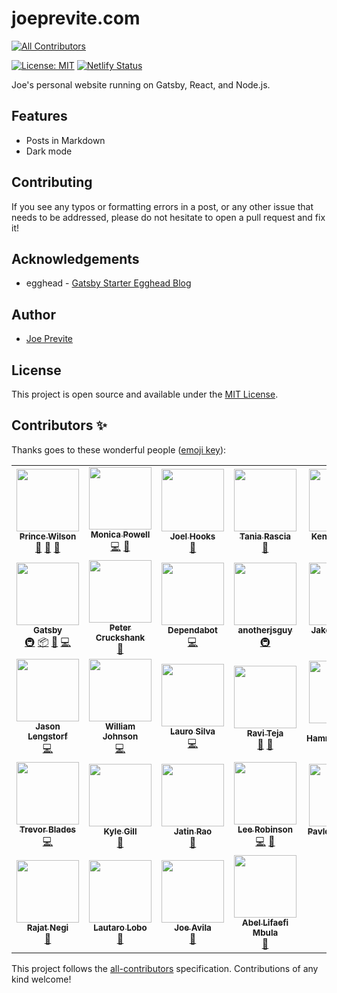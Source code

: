 # joeprevite.com

<!-- ALL-CONTRIBUTORS-BADGE:START - Do not remove or modify this section -->
[![All Contributors](https://img.shields.io/badge/all_contributors-32-orange.svg?style=flat-square)](#contributors-)
<!-- ALL-CONTRIBUTORS-BADGE:END -->

[![License: MIT](https://img.shields.io/badge/License-MIT-blue.svg)](https://opensource.org/licenses/MIT)
[![Netlify Status](https://api.netlify.com/api/v1/badges/2d214a83-1fea-4154-bb6a-af97854ecc1a/deploy-status)](https://app.netlify.com/sites/keen-roentgen-cafcb7/deploys)

Joe's personal website running on Gatsby, React, and Node.js.

## Features

- Posts in Markdown
- Dark mode

## Contributing

If you see any typos or formatting errors in a post, or any other issue that needs to be addressed, please do not hesitate to open a pull request and fix it!

## Acknowledgements

- egghead - [Gatsby Starter Egghead Blog](https://github.com/eggheadio/gatsby-starter-egghead-blog)

## Author

- [Joe Previte](https://joeprevite.com)

## License

This project is open source and available under the [MIT License](LICENSE).

## Contributors ✨

Thanks goes to these wonderful people ([emoji key](https://allcontributors.org/docs/en/emoji-key)):

<!-- ALL-CONTRIBUTORS-LIST:START - Do not remove or modify this section -->
<!-- prettier-ignore-start -->
<!-- markdownlint-disable -->
<table>
  <tr>
    <td align="center"><a href="https://prince.dev"><img src="https://avatars1.githubusercontent.com/u/8431042?v=4" width="100px;" alt=""/><br /><sub><b>Prince Wilson</b></sub></a><br /><a href="#ideas-maxcell" title="Ideas, Planning, & Feedback">🤔</a> <a href="#design-maxcell" title="Design">🎨</a> <a href="https://github.com/jsjoeio/joeprevite.com/issues?q=author%3Amaxcell" title="Bug reports">🐛</a></td>
    <td align="center"><a href="https://www.aboutmonica.com"><img src="https://avatars0.githubusercontent.com/u/6998954?v=4" width="100px;" alt=""/><br /><sub><b>Monica Powell</b></sub></a><br /><a href="https://github.com/jsjoeio/joeprevite.com/commits?author=m0nica" title="Code">💻</a> <a href="#ideas-m0nica" title="Ideas, Planning, & Feedback">🤔</a></td>
    <td align="center"><a href="http://joelhooks.com"><img src="https://avatars0.githubusercontent.com/u/86834?v=4" width="100px;" alt=""/><br /><sub><b>Joel Hooks</b></sub></a><br /><a href="#ideas-joelhooks" title="Ideas, Planning, & Feedback">🤔</a></td>
    <td align="center"><a href="https://www.taniarascia.com"><img src="https://avatars3.githubusercontent.com/u/11951801?v=4" width="100px;" alt=""/><br /><sub><b>Tania Rascia</b></sub></a><br /><a href="#ideas-taniarascia" title="Ideas, Planning, & Feedback">🤔</a></td>
    <td align="center"><a href="https://kentcdodds.com"><img src="https://avatars0.githubusercontent.com/u/1500684?v=4" width="100px;" alt=""/><br /><sub><b>Kent C. Dodds</b></sub></a><br /><a href="#ideas-kentcdodds" title="Ideas, Planning, & Feedback">🤔</a></td>
    <td align="center"><a href="https://twitter.com/swyx"><img src="https://avatars1.githubusercontent.com/u/6764957?v=4" width="100px;" alt=""/><br /><sub><b>swyx</b></sub></a><br /><a href="#ideas-sw-yx" title="Ideas, Planning, & Feedback">🤔</a></td>
    <td align="center"><a href="http://egghead.io"><img src="https://avatars2.githubusercontent.com/u/5975001?v=4" width="100px;" alt=""/><br /><sub><b>egghead.io</b></sub></a><br /><a href="https://github.com/jsjoeio/joeprevite.com/commits?author=eggheadio" title="Code">💻</a> <a href="#ideas-eggheadio" title="Ideas, Planning, & Feedback">🤔</a> <a href="#infra-eggheadio" title="Infrastructure (Hosting, Build-Tools, etc)">🚇</a></td>
  </tr>
  <tr>
    <td align="center"><a href="https://gatsbyjs.org"><img src="https://avatars1.githubusercontent.com/u/12551863?v=4" width="100px;" alt=""/><br /><sub><b>Gatsby</b></sub></a><br /><a href="#infra-gatsbyjs" title="Infrastructure (Hosting, Build-Tools, etc)">🚇</a> <a href="#platform-gatsbyjs" title="Packaging/porting to new platform">📦</a> <a href="#ideas-gatsbyjs" title="Ideas, Planning, & Feedback">🤔</a> <a href="https://github.com/jsjoeio/joeprevite.com/commits?author=gatsbyjs" title="Code">💻</a></td>
    <td align="center"><a href="https://capecod.world"><img src="https://avatars2.githubusercontent.com/u/26460352?v=4" width="100px;" alt=""/><br /><sub><b>Peter Cruckshank</b></sub></a><br /><a href="https://github.com/jsjoeio/joeprevite.com/issues?q=author%3Apetercr" title="Bug reports">🐛</a></td>
    <td align="center"><a href="https://dependabot.com"><img src="https://avatars1.githubusercontent.com/u/27347476?v=4" width="100px;" alt=""/><br /><sub><b>Dependabot</b></sub></a><br /><a href="https://github.com/jsjoeio/joeprevite.com/commits?author=dependabot" title="Code">💻</a></td>
    <td align="center"><a href="https://in.linkedin.com/in/kuldeepkeshwar"><img src="https://avatars1.githubusercontent.com/u/10448534?v=4" width="100px;" alt=""/><br /><sub><b>anotherjsguy</b></sub></a><br /><a href="#infra-kuldeepkeshwar" title="Infrastructure (Hosting, Build-Tools, etc)">🚇</a></td>
    <td align="center"><a href="https://jake.partus.ch/"><img src="https://avatars0.githubusercontent.com/u/6424140?v=4" width="100px;" alt=""/><br /><sub><b>Jake Partusch</b></sub></a><br /><a href="#infra-JakePartusch" title="Infrastructure (Hosting, Build-Tools, etc)">🚇</a></td>
    <td align="center"><a href="https://www.foo.software"><img src="https://avatars0.githubusercontent.com/u/34385368?v=4" width="100px;" alt=""/><br /><sub><b>Foo Software</b></sub></a><br /><a href="#infra-foo-software" title="Infrastructure (Hosting, Build-Tools, etc)">🚇</a></td>
    <td align="center"><a href="http://blog.sethcorker.com"><img src="https://avatars1.githubusercontent.com/u/2019236?v=4" width="100px;" alt=""/><br /><sub><b>Seth</b></sub></a><br /><a href="https://github.com/jsjoeio/joeprevite.com/issues?q=author%3ADarth-Knoppix" title="Bug reports">🐛</a></td>
  </tr>
  <tr>
    <td align="center"><a href="https://learnwithjason.dev"><img src="https://avatars2.githubusercontent.com/u/163561?v=4" width="100px;" alt=""/><br /><sub><b>Jason Lengstorf</b></sub></a><br /><a href="https://github.com/jsjoeio/joeprevite.com/commits?author=jlengstorf" title="Code">💻</a></td>
    <td align="center"><a href="https://github.com/wjohnson85"><img src="https://avatars2.githubusercontent.com/u/40403549?v=4" width="100px;" alt=""/><br /><sub><b>William Johnson</b></sub></a><br /><a href="https://github.com/jsjoeio/joeprevite.com/commits?author=wjohnson85" title="Code">💻</a></td>
    <td align="center"><a href="https://laurosilva.com"><img src="https://avatars2.githubusercontent.com/u/57044804?v=4" width="100px;" alt=""/><br /><sub><b>Lauro Silva</b></sub></a><br /><a href="https://github.com/jsjoeio/joeprevite.com/commits?author=laurosilvacom" title="Code">💻</a></td>
    <td align="center"><a href="https://github.com/tekjar"><img src="https://avatars0.githubusercontent.com/u/6826529?v=4" width="100px;" alt=""/><br /><sub><b>Ravi Teja</b></sub></a><br /><a href="https://github.com/jsjoeio/joeprevite.com/issues?q=author%3Atekjar" title="Bug reports">🐛</a> <a href="#blog-tekjar" title="Blogposts">📝</a></td>
    <td align="center"><a href="https://github.com/fhammerschmidt"><img src="https://avatars3.githubusercontent.com/u/18074327?v=4" width="100px;" alt=""/><br /><sub><b>Florian Hammerschmidt</b></sub></a><br /><a href="https://github.com/jsjoeio/joeprevite.com/pulls?q=is%3Apr+reviewed-by%3Afhammerschmidt" title="Reviewed Pull Requests">👀</a></td>
    <td align="center"><a href="https://thorstenball.com"><img src="https://avatars3.githubusercontent.com/u/1185253?v=4" width="100px;" alt=""/><br /><sub><b>Thorsten Ball</b></sub></a><br /><a href="https://github.com/jsjoeio/joeprevite.com/pulls?q=is%3Apr+reviewed-by%3Amrnugget" title="Reviewed Pull Requests">👀</a></td>
    <td align="center"><a href="https://j-f1.github.io"><img src="https://avatars2.githubusercontent.com/u/25517624?v=4" width="100px;" alt=""/><br /><sub><b>Jed Fox</b></sub></a><br /><a href="https://github.com/jsjoeio/joeprevite.com/commits?author=j-f1" title="Code">💻</a></td>
  </tr>
  <tr>
    <td align="center"><a href="https://trevorblades.com"><img src="https://avatars0.githubusercontent.com/u/1216917?v=4" width="100px;" alt=""/><br /><sub><b>Trevor Blades</b></sub></a><br /><a href="https://github.com/jsjoeio/joeprevite.com/commits?author=trevorblades" title="Code">💻</a></td>
    <td align="center"><a href="https://kylegill.com"><img src="https://avatars2.githubusercontent.com/u/21114044?v=4" width="100px;" alt=""/><br /><sub><b>Kyle Gill</b></sub></a><br /><a href="#ideas-gillkyle" title="Ideas, Planning, & Feedback">🤔</a></td>
    <td align="center"><a href="http://jatin2003.github.io"><img src="https://avatars3.githubusercontent.com/u/56562571?v=4" width="100px;" alt=""/><br /><sub><b>Jatin Rao</b></sub></a><br /><a href="https://github.com/jsjoeio/joeprevite.com/commits?author=jatin2003" title="Documentation">📖</a></td>
    <td align="center"><a href="https://leerob.io"><img src="https://avatars0.githubusercontent.com/u/9113740?v=4" width="100px;" alt=""/><br /><sub><b>Lee Robinson</b></sub></a><br /><a href="https://github.com/jsjoeio/joeprevite.com/commits?author=leerob" title="Code">💻</a> <a href="https://github.com/jsjoeio/joeprevite.com/pulls?q=is%3Apr+reviewed-by%3Aleerob" title="Reviewed Pull Requests">👀</a></td>
    <td align="center"><a href="https://github.com/zzFluke"><img src="https://avatars2.githubusercontent.com/u/2622004?v=4" width="100px;" alt=""/><br /><sub><b>Pavlo Lozovskiy</b></sub></a><br /><a href="https://github.com/jsjoeio/joeprevite.com/commits?author=zzFluke" title="Documentation">📖</a></td>
    <td align="center"><a href="https://orsolo.com"><img src="https://avatars0.githubusercontent.com/u/19858208?v=4" width="100px;" alt=""/><br /><sub><b>Daniel</b></sub></a><br /><a href="https://github.com/jsjoeio/joeprevite.com/commits?author=iiCe89" title="Documentation">📖</a></td>
    <td align="center"><a href="http://weblev.io"><img src="https://avatars3.githubusercontent.com/u/4649675?v=4" width="100px;" alt=""/><br /><sub><b>Billy Levin</b></sub></a><br /><a href="https://github.com/jsjoeio/joeprevite.com/commits?author=BillyLevin" title="Documentation">📖</a></td>
  </tr>
  <tr>
    <td align="center"><a href="https://github.com/therajat08"><img src="https://avatars0.githubusercontent.com/u/22724490?v=4" width="100px;" alt=""/><br /><sub><b>Rajat Negi</b></sub></a><br /><a href="https://github.com/jsjoeio/joeprevite.com/issues?q=author%3Atherajat08" title="Bug reports">🐛</a></td>
    <td align="center"><a href="http://lautarolobo.xyz"><img src="https://avatars1.githubusercontent.com/u/43019989?v=4" width="100px;" alt=""/><br /><sub><b>Lautaro Lobo</b></sub></a><br /><a href="https://github.com/jsjoeio/joeprevite.com/commits?author=LautaroLobo12" title="Documentation">📖</a></td>
    <td align="center"><a href="https://dev.to/javila35"><img src="https://avatars0.githubusercontent.com/u/58503695?v=4" width="100px;" alt=""/><br /><sub><b>Joe Avila</b></sub></a><br /><a href="https://github.com/jsjoeio/joeprevite.com/issues?q=author%3Ajavila35" title="Bug reports">🐛</a></td>
    <td align="center"><a href="http://www.abelmbula.com"><img src="https://avatars3.githubusercontent.com/u/14941675?v=4" width="100px;" alt=""/><br /><sub><b>Abel Lifaefi Mbula</b></sub></a><br /><a href="https://github.com/jsjoeio/joeprevite.com/commits?author=Bam92" title="Documentation">📖</a></td>
  </tr>
</table>

<!-- markdownlint-enable -->
<!-- prettier-ignore-end -->
<!-- ALL-CONTRIBUTORS-LIST:END -->

This project follows the [all-contributors](https://github.com/all-contributors/all-contributors) specification. Contributions of any kind welcome!
